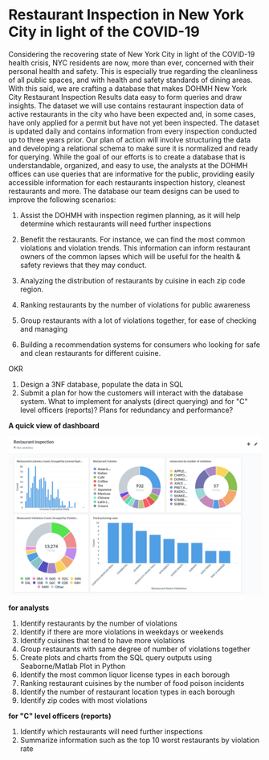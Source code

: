 # Restaurant Inspection in New York City in light of the COVID-19

Considering the recovering state of New York City in light of the COVID-19 health crisis, NYC residents are now, more than ever, concerned with their personal health and safety. This is especially true regarding the cleanliness of all public spaces, and with health and safety standards of dining areas. With this said, we are crafting a database that makes DOHMH New York City Restaurant Inspection Results data easy to form queries and draw insights. The dataset we will use contains restaurant inspection data of active restaurants in the city who have been expected and, in some cases, have only applied for a permit but have not yet been inspected. The dataset is updated daily and contains information from every inspection conducted up to three years prior. Our plan of action will involve structuring the data and developing a relational schema to make sure it is normalized and ready for querying. While the goal of our efforts is to create a database that is understandable, organized, and easy to use, the analysts at the DOHMH offices can use queries that are informative for the public, providing easily accessible information for each restaurants inspection history, cleanest restaurants and more. The database our team designs can be used to improve the following scenarios:

1. Assist the DOHMH with inspection regimen planning, as it will help determine which restaurants will need further inspections

2. Benefit the restaurants. For instance, we can find the most common violations and violation trends. This information can inform restaurant owners of the common lapses which will be useful for the health & safety reviews that they may conduct.

3. Analyzing the distribution of restaurants by cuisine in each zip code region.

4. Ranking restaurants by the number of violations for public awareness

5. Group restaurants with a lot of violations together, for ease of checking and managing

6. Building a recommendation systems for consumers who looking for safe and clean restaurants for different cuisine.


OKR
1. Design a 3NF database, populate the data in SQL
2. Submit a plan for how the customers will interact with the database system. What to implement for analysts (direct querying) and for "C" level officers (reports)? Plans for redundancy and performance?



**A quick view of dashboard**

<img src="graph/dashboard.png" alt="dashboard preview" width="700"/>


**for analysts**
1. Identify restaurants by the number of violations 
2. Identify if there are more violations in weekdays or weekends
3. Identify cuisines that tend to have more violations
4. Group restaurants with same degree of number of violations together
5. Create plots and charts from the SQL query outputs using Seaborne/Matlab Plot in Python
6. Identify the most common liquor license types in each borough
7. Ranking restaurant cuisines by the number of food poison incidents
8. Identify the number of restaurant location types in each borough
9. Identify zip codes with most violations

  
**for "C" level officers (reports)**
1. Identify which restaurants will need further inspections
2. Summarize information such as the top 10 worst restaurants by violation rate



